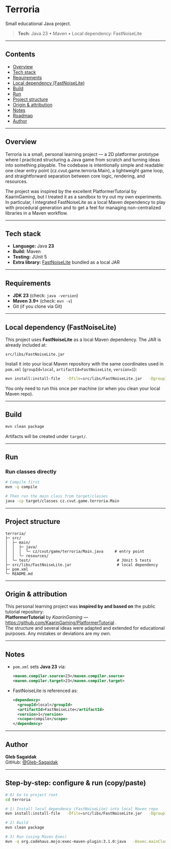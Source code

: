 # Terroria

Small educational Java project. 

> **Tech**: Java 23 • Maven • Local dependency: FastNoiseLite

---

## Contents
- [Overview](#overview)
- [Tech stack](#tech-stack)
- [Requirements](#requirements)
- [Local dependency (FastNoiseLite)](#local-dependency-fastnoiselite)
- [Build](#build)
- [Run](#run)
- [Project structure](#project-structure)
- [Origin & attribution](#origin--attribution)
- [Notes](#notes)
- [Roadmap](#roadmap)
- [Author](#author)

---

## Overview
Terroria is a small, personal learning project — a 2D platformer prototype where I practiced structuring a Java game from scratch and turning ideas into something playable. The codebase is intentionally simple and readable: one clear entry point (cz.cvut.game.terroria.Main), a lightweight game loop, and straightforward separation between core logic, rendering, and resources.

The project was inspired by the excellent PlatformerTutorial by KaarinGaming, but I treated it as a sandbox to try out my own experiments. In particular, I integrated FastNoiseLite as a local Maven dependency to play with procedural generation and to get a feel for managing non-centralized libraries in a Maven workflow.

---

## Tech stack
- **Language:** Java **23**
- **Build:** Maven
- **Testing:** JUnit 5
- **Extra library:** [FastNoiseLite](https://github.com/Auburn/FastNoiseLite) bundled as a local JAR

---

## Requirements
- **JDK 23** (check: `java -version`)
- **Maven 3.9+** (check: `mvn -v`)
- Git (if you clone via Git)

---

## Local dependency (FastNoiseLite)

This project uses **FastNoiseLite** as a local Maven dependency. The JAR is already included at:

```
src/libs/FastNoiseLite.jar
```

Install it into your local Maven repository with the same coordinates used in `pom.xml` (`groupId=local`, `artifactId=FastNoiseLite`, `version=1`):

```bash
mvn install:install-file   -Dfile=src/libs/FastNoiseLite.jar   -DgroupId=local   -DartifactId=FastNoiseLite   -Dversion=1   -Dpackaging=jar   -DgeneratePom=true
```

You only need to run this once per machine (or when you clean your local Maven repo).

---

## Build

```bash
mvn clean package
```

Artifacts will be created under `target/`.

---

## Run

### Run classes directly
```bash
# Compile first
mvn -q compile

# Then run the main class from target/classes
java -cp target/classes cz.cvut.game.terroria.Main
```

---

## Project structure

```
terroria/
├─ src/
│  ├─ main/
│  │  ├─ java/
│  │  │  └─ cz/cvut/game/terroria/Main.java     # entry point
│  │  └─ resources/
│  └─ test/                                      # JUnit 5 tests 
├─ src/libs/FastNoiseLite.jar                    # local dependency
├─ pom.xml
└─ README.md
```

---

## Origin & attribution

This personal learning project was **inspired by and based on** the public tutorial repository:  
**PlatformerTutorial** by *KaarinGaming* — https://github.com/KaarinGaming/PlatformerTutorial .  
The structure and several ideas were adapted and extended for educational purposes. Any mistakes or deviations are my own.


---

## Notes
- `pom.xml` sets **Java 23** via:
  ```xml
  <maven.compiler.source>23</maven.compiler.source>
  <maven.compiler.target>23</maven.compiler.target>
  ```
- FastNoiseLite is referenced as:
  ```xml
  <dependency>
    <groupId>local</groupId>
    <artifactId>FastNoiseLite</artifactId>
    <version>1</version>
    <scope>compile</scope>
  </dependency>
  ```

---


## Author
**Gleb Sagaidak**  
GitHub: [@Gleb-Sagaidak](https://github.com/Gleb-Sagaidak)

---

## Step-by-step: configure & run (copy/paste)

```bash
# 0) Go to project root
cd terroria

# 1) Install local dependency (FastNoiseLite) into local Maven repo
mvn install:install-file   -Dfile=src/libs/FastNoiseLite.jar   -DgroupId=local   -DartifactId=FastNoiseLite   -Dversion=1   -Dpackaging=jar   -DgeneratePom=true

# 2) Build
mvn clean package

# 3) Run (using Maven Exec)
mvn -q org.codehaus.mojo:exec-maven-plugin:3.1.0:java   -Dexec.mainClass=cz.cvut.game.terroria.Main
```
